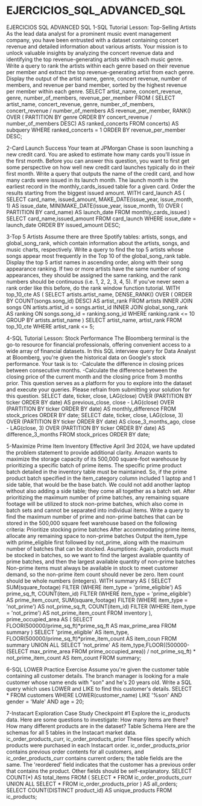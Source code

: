 # EJERCICIOS_SQL_ADVANCED_SQL
EJERCICIOS SQL
ADVANCED SQL
1-SQL Tutorial Lesson: Top-Selling Artists
As the lead data analyst for a prominent music event management company, you have been entrusted with a dataset containing concert revenue and detailed information about various artists.
Your mission is to unlock valuable insights by analyzing the concert revenue data and identifying the top revenue-generating artists within each music genre.
Write a query to rank the artists within each genre based on their revenue per member and extract the top revenue-generating artist from each genre. Display the output of the artist name, genre, concert revenue, number of members, and revenue per band member, sorted by the highest revenue per member within each genre.
SELECT
  artist_name,
  concert_revenue,
  genre,
  number_of_members,
  revenue_per_member
FROM (
  SELECT
    artist_name,
    concert_revenue,
    genre,
    number_of_members,
    concert_revenue / number_of_members AS revenue_per_member,
    RANK() OVER (
      PARTITION BY genre
      ORDER BY concert_revenue / number_of_members DESC) AS ranked_concerts
  FROM concerts) AS subquery
WHERE ranked_concerts = 1
ORDER BY revenue_per_member DESC;

 
2-Card Launch Success
Your team at JPMorgan Chase is soon launching a new credit card. You are asked to estimate how many cards you'll issue in the first month.
Before you can answer this question, you want to first get some perspective on how well new credit card launches typically do in their first month.
Write a query that outputs the name of the credit card, and how many cards were issued in its launch month. The launch month is the earliest record in the monthly_cards_issued table for a given card. Order the results starting from the biggest issued amount.
WITH card_launch AS (
  SELECT 
    card_name,
    issued_amount,
    MAKE_DATE(issue_year, issue_month, 1) AS issue_date,
    MIN(MAKE_DATE(issue_year, issue_month, 1)) OVER (
      PARTITION BY card_name) AS launch_date
  FROM monthly_cards_issued
)
SELECT card_name,issued_amount FROM card_launch WHERE issue_date = launch_date ORDER BY issued_amount DESC;


3-Top 5 Artists
Assume there are three Spotify tables: artists, songs, and global_song_rank, which contain information about the artists, songs, and music charts, respectively.
Write a query to find the top 5 artists whose songs appear most frequently in the Top 10 of the global_song_rank table. Display the top 5 artist names in ascending order, along with their song appearance ranking.
If two or more artists have the same number of song appearances, they should be assigned the same ranking, and the rank numbers should be continuous (i.e. 1, 2, 2, 3, 4, 5). If you've never seen a rank order like this before, do the rank window function tutorial.
WITH top_10_cte AS (
  SELECT 
    artists.artist_name,
    DENSE_RANK() OVER ( ORDER BY COUNT(songs.song_id) DESC) AS artist_rank FROM artists INNER JOIN songs
    ON artists.artist_id = songs.artist_id INNER JOIN global_song_rank AS ranking ON songs.song_id = ranking.song_id
  WHERE ranking.rank <= 10 GROUP BY artists.artist_name
)
SELECT artist_name, artist_rank FROM top_10_cte WHERE artist_rank <= 5;


4-SQL Tutorial Lesson: Stock Performance
The Bloomberg terminal is the go-to resource for financial professionals, offering convenient access to a wide array of financial datasets. In this SQL interview query for Data Analyst at Bloomberg, you're given the historical data on Google's stock performance.
Your task is to:
-Calculate the difference in closing prices between consecutive months.
-Calculate the difference between the closing price of the current month and the closing price from 3 months prior.
This question serves as a platform for you to explore into the dataset and execute your queries. Please refrain from submitting your solution for this question.
SELECT 
    date,
    ticker,
    close,
    LAG(close) OVER (PARTITION BY ticker ORDER BY date) AS previous_close,
    close - LAG(close) OVER (PARTITION BY ticker ORDER BY date) AS monthly_difference
FROM 
    stock_prices
ORDER BY 
    date;
SELECT 
    date,
    ticker,
    close,
    LAG(close, 3) OVER (PARTITION BY ticker ORDER BY date) AS close_3_months_ago,
    close - LAG(close, 3) OVER (PARTITION BY ticker ORDER BY date) AS difference_3_months
FROM 
    stock_prices
ORDER BY 
    date;


5-Maximize Prime Item Inventory
Effective April 3rd 2024, we have updated the problem statement to provide additional clarity.
Amazon wants to maximize the storage capacity of its 500,000 square-foot warehouse by prioritizing a specific batch of prime items. The specific prime product batch detailed in the inventory table must be maintained.
So, if the prime product batch specified in the item_category column included 1 laptop and 1 side table, that would be the base batch. We could not add another laptop without also adding a side table; they come all together as a batch set.
After prioritizing the maximum number of prime batches, any remaining square footage will be utilized to stock non-prime batches, which also come in batch sets and cannot be separated into individual items.
Write a query to find the maximum number of prime and non-prime batches that can be stored in the 500,000 square feet warehouse based on the following criteria:
Prioritize stocking prime batches
After accommodating prime items, allocate any remaining space to non-prime batches
Output the item_type with prime_eligible first followed by not_prime, along with the maximum number of batches that can be stocked.
Asumptions:
Again, products must be stocked in batches, so we want to find the largest available quantity of prime batches, and then the largest available quantity of non-prime batches
Non-prime items must always be available in stock to meet customer demand, so the non-prime item count should never be zero.
Item count should be whole numbers (integers).
WITH summary AS (
  SELECT 
    SUM(square_footage) FILTER (WHERE item_type = 'prime_eligible') AS prime_sq_ft,
    COUNT(item_id) FILTER (WHERE item_type = 'prime_eligible') AS prime_item_count,
    SUM(square_footage) FILTER (WHERE item_type = 'not_prime') AS not_prime_sq_ft,
    COUNT(item_id) FILTER (WHERE item_type = 'not_prime') AS not_prime_item_count
  FROM inventory
),
prime_occupied_area AS ( SELECT FLOOR(500000/prime_sq_ft)*prime_sq_ft AS max_prime_area FROM summary
)
SELECT 'prime_eligible' AS item_type, FLOOR(500000/prime_sq_ft)*prime_item_count AS item_coun FROM summary
UNION ALL SELECT 'not_prime' AS item_type,FLOOR((500000-(SELECT max_prime_area FROM prime_occupied_area)) 
    / not_prime_sq_ft) * not_prime_item_count AS item_count FROM summary;


6-SQL LOWER Practice Exercise
Assume you're given the customer table containing all customer details.
The branch manager is looking for a male customer whose name ends with "son" and he's 20 years old.
Write a SQL query which uses LOWER and LIKE to find this customer's details.
SELECT *
FROM customers
WHERE LOWER(customer_name) LIKE '%son'
  AND gender = 'Male'
  AND age = 20;


7-Instacart Exploration  Case Study Checkpoint #1
  Explore the ic_products data. Here are some questions to investigate:
How many items are there?
How many different products are in the dataset?
Table Schema
Here are the schemas for all 5 tables in the Instacart market data.
ic_order_products_curr, ic_order_products_prior
These files specify which products were purchased in each Instacart order. ic_order_products_prior contains previous order contents for all customers, and ic_order_products_curr contains current orders; the table fields are the same.
The 'reordered' field indicates that the customer has a previous order that contains the product. Other fields should be self-explanatory.
SELECT COUNT(*) AS total_items
FROM (
    SELECT * FROM ic_order_products_curr
    UNION ALL
    SELECT * FROM ic_order_products_prior
) AS all_orders;
SELECT COUNT(DISTINCT product_id) AS unique_products
FROM ic_products;
